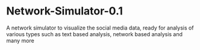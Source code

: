 # Network-Simulator-0.1
A network simulator to visualize the social media data, ready for analysis of various types such as text based analysis, network based analysis and many more
